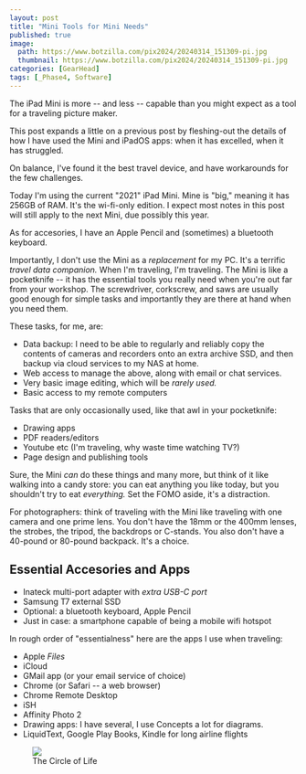 ```yaml
---
layout: post
title: "Mini Tools for Mini Needs"
published: true
image:
  path: https://www.botzilla.com/pix2024/20240314_151309-pi.jpg
  thumbnail: https://www.botzilla.com/pix2024/20240314_151309-pi.jpg
categories: [GearHead]
tags: [_Phase4, Software]
---
```


The iPad Mini is more -- and less -- capable than you might expect as a tool for a traveling picture maker.

This post expands a little on a previous post by fleshing-out the details of how I have used the Mini and iPadOS apps: when it has excelled, when it has struggled.

On balance, I've found it the best travel device, and have workarounds for the few challenges.

<!--more-->

Today I'm using the current "2021" iPad Mini. Mine is "big," meaning it has 256GB of RAM. It's the wi-fi-only edition. I expect most notes in this post will still apply to the next Mini, due possibly this year.

As for accesories, I have an Apple Pencil and (sometimes) a bluetooth keyboard.

Importantly, I don't use the Mini as a _replacement_ for my PC. It's a terrific _travel data companion._ When I'm traveling, I'm traveling. The Mini is like a pocketknife -- it has the essential tools you really need when you're out far from your workshop. The screwdriver, corkscrew, and saws are usually good enough for simple tasks and importantly they are there at hand when you need them.

These tasks, for me, are:

* Data backup: I need to be able to regularly and reliably copy the contents of cameras and recorders onto an extra archive SSD, and then backup via cloud services to my NAS at home.
* Web access to manage the above, along with email or chat services.
* Very basic image editing, which will be _rarely used._
* Basic access to my remote computers

Tasks that are only occasionally used, like that awl in your pocketknife:

* Drawing apps
* PDF readers/editors
* Youtube etc (I'm traveling, why waste time watching TV?)
* Page design and publishing tools

Sure, the Mini _can_ do these things and many more, but think of it like walking into a candy store: you can eat anything you like today, but you shouldn't try to eat _everything._ Set the FOMO aside, it's a distraction.

For photographers: think of traveling with the Mini like traveling with one camera and one prime lens. You don't have the 18mm or the 400mm lenses, the strobes, the tripod, the backdrops or C-stands. You also don't have a 40-pound or 80-pound backpack. It's a choice.

## Essential Accesories and Apps

* Inateck multi-port adapter with _extra USB-C port_
* Samsung T7 external SSD
* Optional: a bluetooth keyboard, Apple Pencil
* Just in case: a smartphone capable of being a mobile wifi hotspot

In rough order of "essentialness" here are the apps I use when traveling:

* Apple _Files_
* iCloud
* GMail app (or your email service of choice)
* Chrome (or Safari -- a web browser)
* Chrome Remote Desktop
* iSH
* Affinity Photo 2
* Drawing apps: I have several, I use Concepts a lot for diagrams.
* LiquidText, Google Play Books, Kindle for long airline flights

<figure class="align-center">
<img src="https://www.botzilla.com/pix2024/PI-DAY.jpg">
<figcaption>The Circle of Life</figcaption>
</figure>

